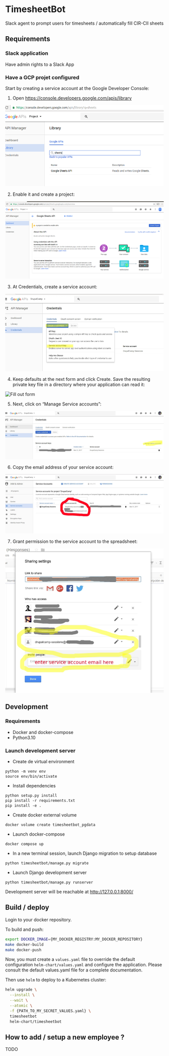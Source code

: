 # TimesheetBot

Slack agent to prompt users for timesheets / automatically fill CIR-CII sheets

## Requirements

### Slack application

Have admin rights to a Slack App

### Have a GCP projet configured

Start by creating a service account at the Google Developer Console:

1. Open https://console.developers.google.com/apis/library

![Console homepage](documentation/images/console-homepage.png)

2. Enable it and create a project:

![Enable sheets](documentation/images/enable-sheets.png)

3. At Credentials, create a service account:

![Create service account](documentation/images/crate-service-account.png)

4. Keep defaults at the next form and click Create. Save the resulting private key file in a directory where your application can read it:

![Fill out form](documentation/images/fill-out-form.png)

5. Next, click on “Manage Service accounts”:

![Manage service sccounts](documentation/images/manage-sa.png)

6. Copy the email address of your service account:

![Copy service account email](documentation/images/copy-email.png)

7. Grant permission to the service account to the spreadsheet:

![Share with service account](documentation/images/share-with-sa.png)

## Development

### Requirements

- Docker and docker-compose
- Python3.10

### Launch development server

- Create de virtual environment

```
python -m venv env
source env/bin/activate
```

- Install dependencies

```
python setup.py install
pip install -r requirements.txt
pip install -e .
```

- Create docker external volume

```
docker volume create timesheetbot_pgdata
```

- Launch docker-compose 

```
docker compose up
```

- In a new terminal session, launch Django migration to setup database

```
python timesheetbot/manage.py migrate
```

- Launch Django development server

```
python timesheetbot/manage.py runserver
```

Development server will be reachable at http://127.0.0.1:8000/

## Build / deploy

Login to your docker repository.

To build and push:
```bash
export DOCKER_IMAGE={MY_DOCKER_REGISTRY:MY_DOCKER_REPOSITORY}
make docker-build
make docker-push
```

Now, you must create a `values.yaml` file to override the default configuration `helm-chart/values.yaml` and configure the application. Please consult the default values.yaml file for a complete documentation.

Then use `helm` to deploy to a Kubernetes cluster:
```bash
helm upgrade \
  --install \
  --wait \
  --atomic \
  -f {PATH_TO_MY_SECRET_VALUES.yaml} \
  timesheetbot
  helm-chart/timesheetbot
```

## How to add / setup a new employee ?

TODO
